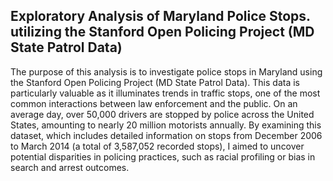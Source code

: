 ## Exploratory Analysis of Maryland Police Stops. utilizing the Stanford Open Policing Project (MD State Patrol Data)
The purpose of this analysis is to investigate police stops in Maryland using the Stanford Open Policing Project (MD State Patrol Data). This data is particularly valuable as it illuminates trends in traffic stops, one of the most common interactions between law enforcement and the public. On an average day, over 50,000 drivers are stopped by police across the United States, amounting to nearly 20 million motorists annually. By examining this dataset, which includes detailed information on stops from December 2006 to March 2014 (a total of 3,587,052 recorded stops), I aimed to uncover potential disparities in policing practices, such as racial profiling or bias in search and arrest outcomes.
